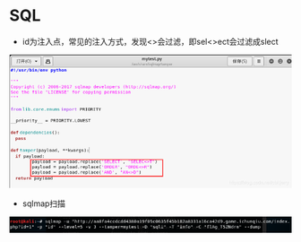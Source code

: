 
# SQL

* id为注入点，常见的注入方式，发现<>会过滤，即sel<>ect会过滤成slect

![..](img/SQL/1.png)

* sqlmap扫描

![..](img/SQL/2.png)
